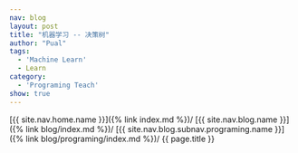 ```yaml
---
nav: blog
layout: post
title: "机器学习 -- 决策树"
author: "Pual"
tags:
  - 'Machine Learn'
  - Learn
category:
  - 'Programing Teach'
show: true
---
```


[{{ site.nav.home.name }}]({% link index.md %})/
[{{ site.nav.blog.name }}]({% link blog/index.md %})/
[{{ site.nav.blog.subnav.programing.name }}]({% link blog/programing/index.md %})/
{{ page.title }}

